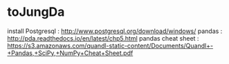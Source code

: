 # toJungDa
install Postgresql : http://www.postgresql.org/download/windows/
pandas : http://pda.readthedocs.io/en/latest/chp5.html
pandas cheat sheet : https://s3.amazonaws.com/quandl-static-content/Documents/Quandl+-+Pandas,+SciPy,+NumPy+Cheat+Sheet.pdf
